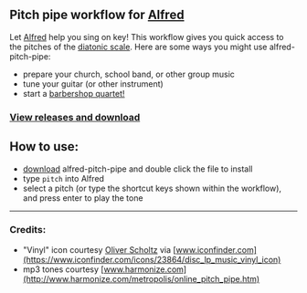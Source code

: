 ## Pitch pipe workflow for [Alfred][1]

Let [Alfred][1] help you sing on key! This workflow gives you quick access to the pitches of the [diatonic scale][2]. Here are some ways you might use alfred-pitch-pipe:

* prepare your church, school band, or other group music
* tune your guitar (or other instrument)
* start a [barbershop quartet!][3]

### [View releases and download](https://github.com/neilrenicker/alfred-pitch-pipe/releases)

## How to use:

* [download](https://github.com/neilrenicker/alfred-pitch-pipe/releases) alfred-pitch-pipe and double click the file to install
* type `pitch` into Alfred
* select a pitch (or type the shortcut keys shown within the workflow), and press enter to play the tone

[1]: http://www.alfredapp.com/
[2]: http://en.wikipedia.org/wiki/Diatonic_scale
[3]: http://en.wikipedia.org/wiki/Barbershop_music

---

### Credits:

* "Vinyl" icon courtesy [Oliver Scholtz](http://linux.softpedia.com/developer/Oliver-Scholtz-93.html) via [www.iconfinder.com](https://www.iconfinder.com/icons/23864/disc_lp_music_vinyl_icon)
* mp3 tones courtesy [www.harmonize.com](http://www.harmonize.com/metropolis/online_pitch_pipe.htm)